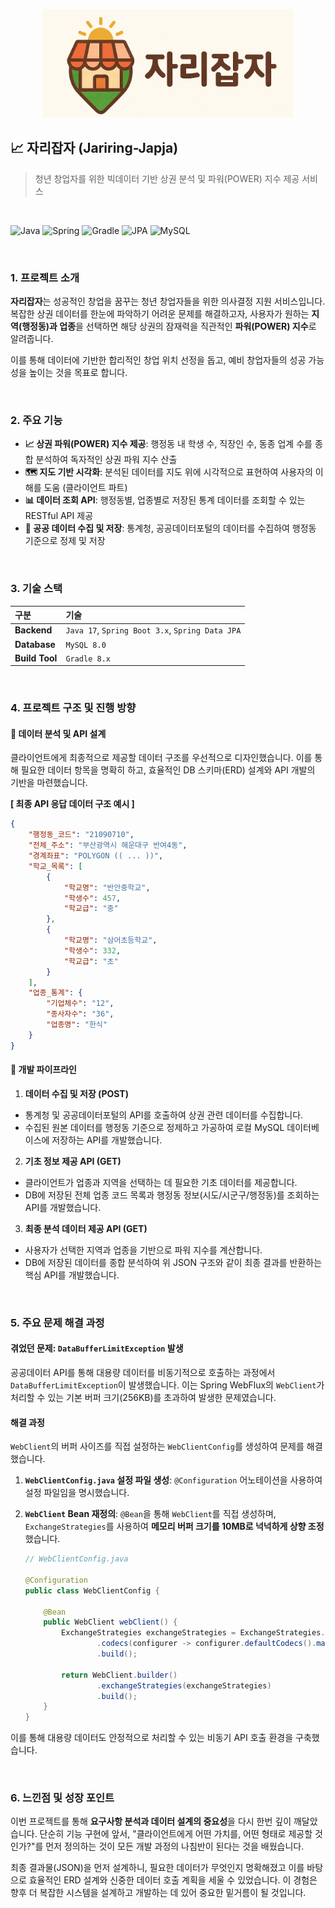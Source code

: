 <p align="center">
  <img src="./title.png" width="400" alt="자리잡자 프로젝트 타이틀 이미지"/>
</p>

## 📈 자리잡자 (Jariring-Japja)

> 청년 창업자를 위한 빅데이터 기반 상권 분석 및 파워(POWER) 지수 제공 서비스

<br>

![Java](https://img.shields.io/badge/Java-17-007396?logo=openjdk&logoColor=white)
![Spring](https://img.shields.io/badge/Spring_Boot-3.x-6DB33F?logo=spring&logoColor=white)
![Gradle](https://img.shields.io/badge/Gradle-8.x-02303A?logo=gradle&logoColor=white)
![JPA](https://img.shields.io/badge/Spring_Data_JPA-3.x-6DB33F?logo=spring&logoColor=white)
![MySQL](https://img.shields.io/badge/MySQL-8.0-4479A1?logo=mysql&logoColor=white)

<br>

### 1. 프로젝트 소개

**자리잡자**는 성공적인 창업을 꿈꾸는 청년 창업자들을 위한 의사결정 지원 서비스입니다. 복잡한 상권 데이터를 한눈에 파악하기 어려운 문제를 해결하고자, 사용자가 원하는 **지역(행정동)과 업종**을 선택하면 해당 상권의 잠재력을 직관적인 **파워(POWER) 지수**로 알려줍니다.

이를 통해 데이터에 기반한 합리적인 창업 위치 선정을 돕고, 예비 창업자들의 성공 가능성을 높이는 것을 목표로 합니다.

<br>

### 2. 주요 기능

- **📈 상권 파워(POWER) 지수 제공**: 행정동 내 학생 수, 직장인 수, 동종 업계 수를 종합 분석하여 독자적인 상권 파워 지수 산출
- **🗺️ 지도 기반 시각화**: 분석된 데이터를 지도 위에 시각적으로 표현하여 사용자의 이해를 도움 (클라이언트 파트)
- **📊 데이터 조회 API**: 행정동별, 업종별로 저장된 통계 데이터를 조회할 수 있는 RESTful API 제공
- **💾 공공 데이터 수집 및 저장**: 통계청, 공공데이터포털의 데이터를 수집하여 행정동 기준으로 정제 및 저장

<br>

### 3. 기술 스택

| 구분 | 기술 |
| :--- | :--- |
| **Backend** | `Java 17`, `Spring Boot 3.x`, `Spring Data JPA` |
| **Database** | `MySQL 8.0` |
| **Build Tool** | `Gradle 8.x` |

<br>

### 4. 프로젝트 구조 및 진행 방향

#### 🔹 데이터 분석 및 API 설계
클라이언트에게 최종적으로 제공할 데이터 구조를 우선적으로 디자인했습니다. 이를 통해 필요한 데이터 항목을 명확히 하고, 효율적인 DB 스키마(ERD) 설계와 API 개발의 기반을 마련했습니다.

**[ 최종 API 응답 데이터 구조 예시 ]**
```json
{
    "행정동_코드": "21090710",
    "전체_주소": "부산광역시 해운대구 반여4동",
    "경계좌표": "POLYGON (( ... ))",
    "학교_목록": [
        {
            "학교명": "반안중학교",
            "학생수": 457,
            "학교급": "중"
        },
        {
            "학교명": "삼어초등학교",
            "학생수": 332,
            "학교급": "초"
        }
    ],
    "업종_통계": {
        "기업체수": "12",
        "종사자수": "36",
        "업종명": "한식"
    }
}
```

#### 🔹 개발 파이프라인
1.  **데이터 수집 및 저장 (POST)**
- 통계청 및 공공데이터포털의 API를 호출하여 상권 관련 데이터를 수집합니다.
- 수집된 원본 데이터를 행정동 기준으로 정제하고 가공하여 로컬 MySQL 데이터베이스에 저장하는 API를 개발했습니다.

2.  **기초 정보 제공 API (GET)**
- 클라이언트가 업종과 지역을 선택하는 데 필요한 기초 데이터를 제공합니다.
- DB에 저장된 전체 업종 코드 목록과 행정동 정보(시도/시군구/행정동)를 조회하는 API를 개발했습니다.

3.  **최종 분석 데이터 제공 API (GET)**
- 사용자가 선택한 지역과 업종을 기반으로 파워 지수를 계산합니다.
- DB에 저장된 데이터를 종합 분석하여 위 JSON 구조와 같이 최종 결과를 반환하는 핵심 API를 개발했습니다.

<br>

### 5. 주요 문제 해결 과정

#### 겪었던 문제: `DataBufferLimitException` 발생
공공데이터 API를 통해 대용량 데이터를 비동기적으로 호출하는 과정에서 `DataBufferLimitException`이 발생했습니다. 이는 Spring WebFlux의 `WebClient`가 처리할 수 있는 기본 버퍼 크기(256KB)를 초과하여 발생한 문제였습니다.

#### 해결 과정
`WebClient`의 버퍼 사이즈를 직접 설정하는 `WebClientConfig`를 생성하여 문제를 해결했습니다.

1.  **`WebClientConfig.java` 설정 파일 생성**: `@Configuration` 어노테이션을 사용하여 설정 파일임을 명시했습니다.
2.  **`WebClient` Bean 재정의**: `@Bean`을 통해 `WebClient`를 직접 생성하며, `ExchangeStrategies`를 사용하여 **메모리 버퍼 크기를 10MB로 넉넉하게 상향 조정**했습니다.

    ```java
    // WebClientConfig.java

    @Configuration
    public class WebClientConfig {

        @Bean
        public WebClient webClient() {
            ExchangeStrategies exchangeStrategies = ExchangeStrategies.builder()
                    .codecs(configurer -> configurer.defaultCodecs().maxInMemorySize(10 * 1024 * 1024)) // 10MB
                    .build();

            return WebClient.builder()
                    .exchangeStrategies(exchangeStrategies)
                    .build();
        }
    }
    ```
이를 통해 대용량 데이터도 안정적으로 처리할 수 있는 비동기 API 호출 환경을 구축했습니다.

<br>

### 6. 느낀점 및 성장 포인트

이번 프로젝트를 통해 **요구사항 분석과 데이터 설계의 중요성**을 다시 한번 깊이 깨달았습니다. 단순히 기능 구현에 앞서, "클라이언트에게 어떤 가치를, 어떤 형태로 제공할 것인가?"를 먼저 정의하는 것이 모든 개발 과정의 나침반이 된다는 것을 배웠습니다.

최종 결과물(JSON)을 먼저 설계하니, 필요한 데이터가 무엇인지 명확해졌고 이를 바탕으로 효율적인 ERD 설계와 신중한 데이터 호출 계획을 세울 수 있었습니다. 이 경험은 향후 더 복잡한 시스템을 설계하고 개발하는 데 있어 중요한 밑거름이 될 것입니다.
